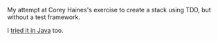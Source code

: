 My attempt at Corey Haines's exercise to create a stack using TDD, but without a test framework.

I [tried it in Java](https://github.com/kerryb/stack-assert-java) too.
